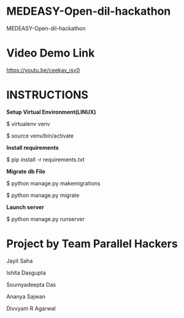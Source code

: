# MEDEASY-Open-dil-hackathon
MEDEASY-Open-dil-hackathon

# Video Demo Link
https://youtu.be/ceekav_isv0

# INSTRUCTIONS
**Setup Virtual Environment(LINUX)**

$ virtualenv venv

$ source venv/bin/activate


**Install requirements**

$ pip install -r requirements.txt


**Migrate db File**

$ python manage.py makemigrations

$ python manage.py migrate


**Launch server**

$ python manage.py runserver


# Project by Team Parallel Hackers
Jayit Saha

Ishita Dasgupta

Soumyadeepta Das

Ananya Sajwan

Divvyam R Agarwal
